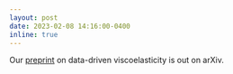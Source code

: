 ```yaml
---
layout: post
date: 2023-02-08 14:16:00-0400
inline: true
---
```


Our <a href="http://arxiv.org/abs/2302.03598">preprint</a> on data-driven viscoelasticity is out on arXiv. 
